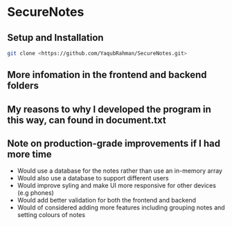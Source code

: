 # SecureNotes

## Setup and Installation

```bash
git clone <https://github.com/YaqubRahman/SecureNotes.git>
```

## More infomation in the frontend and backend folders

## My reasons to why I developed the program in this way, can found in document.txt

## Note on production-grade improvements if I had more time

- Would use a database for the notes rather than use an in-memory array
- Would also use a database to support different users
- Would improve syling and make UI more responsive for other devices (e.g phones)
- Would add better validation for both the frontend and backend
- Would of considered adding more features including grouping notes and setting colours of notes
